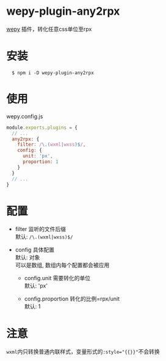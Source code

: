 # wepy-plugin-any2rpx

[wepy](https://github.com/Tencent/wepy) 插件，转化任意css单位至rpx

# 安装

```
  $ npm i -D wepy-plugin-any2rpx
```

# 使用

wepy.config.js
```javascript
module.exports.plugins = {
  // ...
  any2rpx: {
    filter: /\.(wxml|wxss)$/,
    config: {
      unit: 'px',
      proportion: 1
    }
  }
  // ...
}
```

# 配置

* filter 监听的文件后缀<br>
  默认: `/\.(wxml|wxss)$/`

* config 具体配置<br>
  默认: 对象<br>
  可以是数组, 数组内每个配置都会被应用

  * config.unit 需要转化的单位<br>
   默认: 'px'

  * config.proportion 转化的比例=rpx/unit<br>
    默认: 1

# 注意

`wxml`内只转换普通内联样式，变量形式的`:style="{{}}"`不会转换